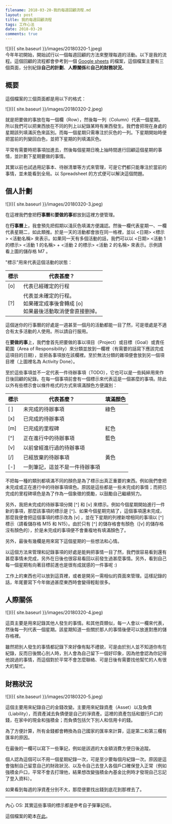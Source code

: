 ```yaml
---
filename: 2018-03-20-我的每週回顧流程.md
layout: post
title: 我的每週回顧流程
tags: 工作心法
date: 2018-03-20
comments: true
---
```


![]({{ site.baseurl }}/images/20180320-1.jpeg)  
今年年初開始，開始試行以一個每週回顧的方法來整理每週的活動。以下是我的流程。這個回顧的流程都會參考到一個 [Google sheets](https://www.google.com/sheets/about/) 的檔案，這個檔案主要有三個頁面，分別紀錄**自己的計劃**、**人際關係**和**自己的財務狀況**。

## 概要
這個檔案的三個頁面都是用以下的格式：

![]({{ site.baseurl }}/images/20180320-2.jpeg)

就是把要做的事放在每一個欄（Row），然後每一列（Column）代表一個星期。所以我們可以把東西放在不同的列上以紀錄某時有東西發生。我們會把現在身處的星期該列填滿灰色來區別。而每一個星期只需專注於灰色的一列。下星期開始時便把當前的列變回白色，並把下星期的列填滿灰色。

平常有需要時把事項加進去，然後每個星期日晚上抽時間進行回顧這個星期的事情，並計劃下星期要做的事情。

其實以前也試過用記事本、待辦清單等方式來管理，可是它們都只能專注於當前的事情，並未能看到全局。以 Spreadsheet 的方式便可以解決這個問題。

## 個人計劃

![]({{ site.baseurl }}/images/20180320-3.jpeg)

在這裡我們會把**行事曆**和**要做的事**都放到這裡方便管理。

在**行事曆**上，我會預先把假期以淺灰色填滿方便識認。然後一欄代表星期一、一欄代表星期二，如此類推。於是一天的活動都會放在同一格裡，並以 <日期> <標示> <活動名稱> 來表示。如果同一天有多個活動的話，我們可以以 <日期> <活動 1 的標示> <活動 1 的名稱> + <活動 2 的標示> <活動 2 的名稱>  來表示。示例請看上圖的儲存格 M7 。

"標示"用來代表這個活動的狀態：

|標示|代表甚麼？|
|---|---|
|[o]|代表已經確定的行程|
|[?]|代表並未確定的行程。<br/>如果確定成事後會轉成 [o] <br/>如果最後活動取消便會直接删掉。|

這個迷你的行事曆的好處是一週甚至一個月的活動都能一目了然，可是壞處是不適合有太多活動的人使用。所以請自行服用。

在**要做的事**上，我們會首先把要做的事以項目（Project）或目標（Goal）或責任範圍（Area of Responsibility）來分類並放到一欄裡（有需要的話寫下應該完成這項目的日期），並把各事項放在該欄裡。至於無法分類的雜項便會放到另一個項目裡（上圖裡名為 Activity Done）。

至於這些事項並不一定代表一件待辦事項（TODO），它也可以是一些純綷用來作日後回顧的紀錄。在每一個事項前會有一個標示來代表這是一個甚麼的事項。除此以外有些標示會以條件格式的方式來填滿顏色方便識別：

|標示|代表甚麼？|填滿顏色|
|---|---|---|
|[ ]|未完成的待辦事項|綠色|
|[x]|已完成的待辦事項||
|[m]|已完成的里程碑|紅色|
|[^]|正在進行中的待辦事項|藍色|
|[v]|以前曾經進行過的待辦事項||
|[/]|已經放棄的待辦事項|黃色|
|[-]|一則筆記，這並不是一件待辦事項||

不把每一種的類別都填滿不同的顏色是為了標示出真正重要的東西。例如我們會把未完成或正在進行中的待辦事項填色。原因是這些都是一些未完成的事情；而把已完成的里程碑填色是為了作為一個象徵的奬勵，以鼓勵自己繼續努力。

另外，我把未完成的待辦事項分開 [^] 和 [v] 來標示。例如今個星期開始進行一件新的事項，那麼該事項的標示是 [^]、如果今個星期完結了，這個事項還未完成，那麼我便會把這個事項的標示改為 [v] ，並在下星期的列裡新增相同的事項以 [^] 標示（請看儲存格 M15 和 N15）。由於只有 [^] 的儲存格會有顏色（[v] 的儲存格沒有顏色的），於是未完成的事項便不會重複地有填滿顏色了。

另外，最後有幾欄是用來寫下這個星期的一些想法和心情。

以這個方法來管理和記錄事項的好處是能夠把事情一目了然，我們很容易看到還有甚麼事情未完成，另外在日後也很容易看回以前發生過甚麼事情。另外，看到自己每一個星期有向著目標前進也是很有成就感的一件事呢 :)

工作上的東西也可以放到這頁裡，或者是開另一需相似的頁面來管理。這樣記錄的話，年尾要寫下今年做過甚麼東西時會變得輕鬆很多。

## 人際關係

![]({{ site.baseurl }}/images/20180320-4.jpeg)

這頁主要是用來記錄其他人發生的事情。和其他頁類似，每一人會以一欄來代表，然後每一列代表一個星期。該星期知道一些關於那人的事情後便可以放進對應的儲存格裡。

雖然把別人發生的事情都記錄下來好像有點不禮貌，可是由於別人並不知道你有在紀錄，反而日後關心別人時，別人會為自己留下一個好印象，因為他會認為你記得他說過的事情，而這個對於平常不會怎麼聯絡、可是日後有需要找他幫忙的人有很大的幫忙。

## 財務狀況

![]({{ site.baseurl }}/images/20180320-5.jpeg)

這個主要用來紀錄自己的金錢改變。主要用來紀錄資產（Asset）以及負債（Liability），而資產減去負債便是自己的淨資產。這裡的資產包括和銀行戶口的錢，在家中的現金和強積金；而負債包括欠下別人和信用卡的錢。

為了方便計算，所有金錢都會轉換為自己國家的匯率來計算，這是第二和第三欄有匯率的原因。

在最後的一欄可以寫下一些筆記，例如是該週的大金額消費方便日後追蹤。

個人認為這個可以不用一個星期紀錄一次，可是至少要每個月紀錄一次。原因是這會強制自己留意自己的財政狀況、以及令自己去登入各個戶口確保登入正常（例如強積金戶口，平常不會去打理他，結果想改變強積金內基金比例時才發現自己忘記了登入資料）。

如果看到每週的淨資產分別不大，那麼便要找出錢到底花到那裡去了。

---
內心 OS: 其實這些事項的標示都是參考自子彈筆記術。

這個檔案的範本[在此](https://docs.google.com/spreadsheets/d/14y2mDy5Bc2FtucQ1-Vy3VL3U8kpORm4UP_XRDwzGfXs)。

